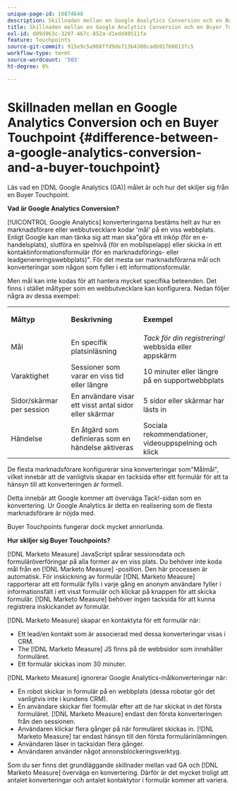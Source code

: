 ```yaml
---
unique-page-id: 18874648
description: Skillnaden mellan en Google Analytics Conversion och en Buyer Touchpoint - [!DNL Marketo Measure]
title: Skillnaden mellan en Google Analytics Conversion och en Buyer Touchpoint
exl-id: d09d963c-3207-467c-852a-d1edd49511fa
feature: Touchpoints
source-git-commit: 915e9c5a968ffd9de713b4308cadb91768613fc5
workflow-type: tm+mt
source-wordcount: '503'
ht-degree: 0%

---
```


# Skillnaden mellan en Google Analytics Conversion och en Buyer Touchpoint {#difference-between-a-google-analytics-conversion-and-a-buyer-touchpoint}

Läs vad en [!DNL Google Analytics (GA)] målet är och hur det skiljer sig från en Buyer Touchpoint.

**Vad är Google Analytics Conversion?**

[!UICONTROL Google Analytics] konverteringarna bestäms helt av hur en marknadsförare eller webbutvecklare kodar &#39;mål&#39; på en viss webbplats. Enligt Google kan man tänka sig att man ska&quot;göra ett inköp (för en e-handelsplats), slutföra en spelnivå (för en mobilspelapp) eller skicka in ett kontaktinformationsformulär (för en marknadsförings- eller leadgenereringswebbplats)&quot;. För det mesta ser marknadsförarna mål och konverteringar som någon som fyller i ett informationsformulär.

Men mål kan inte kodas för att hantera mycket specifika beteenden. Det finns i stället måltyper som en webbutvecklare kan konfigurera. Nedan följer några av dessa exempel:

<table> 
 <colgroup> 
  <col> 
  <col> 
  <col> 
 </colgroup> 
 <tbody> 
  <tr> 
   <td><strong>Måltyp</strong></td> 
   <td><p><strong>Beskrivning</strong></p></td> 
   <td><strong>Exempel</strong></td> 
  </tr> 
  <tr> 
   <td><p>Mål</p></td> 
   <td>En specifik platsinläsning</td> 
   <td><em>Tack för din registrering!</em> webbsida eller appskärm</td> 
  </tr> 
  <tr> 
   <td>Varaktighet</td> 
   <td>Sessioner som varar en viss tid eller längre</td> 
   <td>10 minuter eller längre på en supportwebbplats</td> 
  </tr> 
  <tr> 
   <td>Sidor/skärmar per session</td> 
   <td>En användare visar ett visst antal sidor eller skärmar</td> 
   <td>5 sidor eller skärmar har lästs in</td> 
  </tr> 
  <tr> 
   <td>Händelse</td> 
   <td>En åtgärd som definieras som en händelse aktiveras</td> 
   <td>Sociala rekommendationer, videouppspelning och klick</td> 
  </tr> 
 </tbody> 
</table>

De flesta marknadsförare konfigurerar sina konverteringar som&quot;Målmål&quot;, vilket innebär att de vanligtvis skapar en tacksida efter ett formulär för att ta hänsyn till att konverteringen är formell.

Detta innebär att Google kommer att överväga Tack!-sidan som en konvertering. Ur Google Analytics är detta en realisering som de flesta marknadsförare är nöjda med.

Buyer Touchpoints fungerar dock mycket annorlunda.

**Hur skiljer sig Buyer Touchpoints?**

[!DNL Marketo Measure] JavaScript spårar sessionsdata och formuläröverföringar på alla former av en viss plats. Du behöver inte koda mål från en [!DNL Marketo Measure] -position. Den här processen är automatisk. För inskickning av formulär [!DNL Marketo Measure] rapporterar att ett formulär fylls i varje gång en anonym användare fyller i informationsfält i ett visst formulär och klickar på knappen för att skicka formulär. [!DNL Marketo Measure] behöver ingen tacksida för att kunna registrera inskickandet av formulär.

[!DNL Marketo Measure] skapar en kontaktyta för ett formulär när:

* Ett lead/en kontakt som är associerad med dessa konverteringar visas i CRM.
* The [!DNL Marketo Measure] JS finns på de webbsidor som innehåller formuläret.
* Ett formulär skickas inom 30 minuter.

[!DNL Marketo Measure] ignorerar Google Analytics-målkonverteringar när:

* En robot skickar in formulär på en webbplats (dessa robotar gör det vanligtvis inte i kundens CRM).
* En användare skickar fler formulär efter att de har skickat in det första formuläret. [!DNL Marketo Measure] endast den första konverteringen från den sessionen.
* Användaren klickar flera gånger på när formuläret skickas in. [!DNL Marketo Measure] tar endast hänsyn till den första formulärinlämningen.
* Användaren läser in tacksidan flera gånger.
* Användaren använder något annonsblockeringsverktyg.

Som du ser finns det grundläggande skillnader mellan vad GA och [!DNL Marketo Measure] överväga en konvertering. Därför är det mycket troligt att antalet konverteringar och antalet kontaktytor i formulär kommer att variera.
